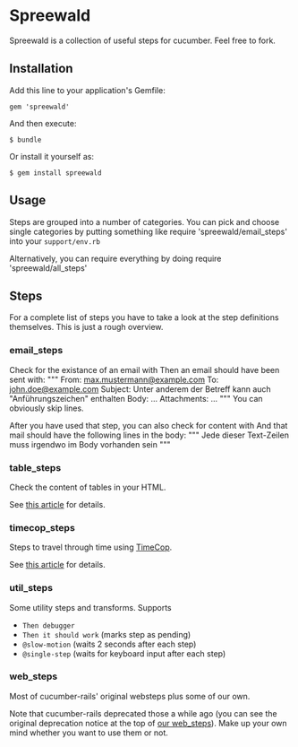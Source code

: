 # Spreewald

Spreewald is a collection of useful steps for cucumber. Feel free to fork.

## Installation

Add this line to your application's Gemfile:

    gem 'spreewald'

And then execute:

    $ bundle

Or install it yourself as:

    $ gem install spreewald

## Usage

Steps are grouped into a number of categories. You can pick and choose single categories by putting something like
    require 'spreewald/email_steps'
into your `support/env.rb`

Alternatively, you can require everything by doing
    require 'spreewald/all_steps'

## Steps

For a complete list of steps you have to take a look at the step definitions themselves. This is just a rough overview.

### email_steps

Check for the existance of an email with
    Then an email should have been sent with:
        """
        From: max.mustermann@example.com
        To: john.doe@example.com
        Subject: Unter anderem der Betreff kann auch "Anführungszeichen" enthalten
        Body: ...
        Attachments: ...
        """
You can obviously skip lines.

After you have used that step, you can also check for content with
    And that mail should have the following lines in the body:
      """
      Jede dieser Text-Zeilen
      muss irgendwo im Body vorhanden sein
      """

### table_steps

Check the content of tables in your HTML.

See [this article](https://makandracards.com/makandra/763-cucumber-step-to-match-table-rows-with-capybara) for details.


### timecop_steps

Steps to travel through time using [TimeCop](https://github.com/jtrupiano/timecop).

See [this article](https://makandracards.com/makandra/1222-useful-cucumber-steps-to-travel-through-time-with-timecop) for details.

### util_steps

Some utility steps and transforms. Supports

* `Then debugger`
* `Then it should work`       (marks step as pending)
* `@slow-motion` (waits 2 seconds after each step)
* `@single-step` (waits for keyboard input after each step)

### web_steps

Most of cucumber-rails' original websteps plus some of our own.

Note that cucumber-rails deprecated those a while ago (you can see the original deprecation notice at the top of [our web_steps](/makandra/spreewald/tree/master/lib/spreewald/web_steps.rb)). Make up your own mind whether you want to use them or not.
